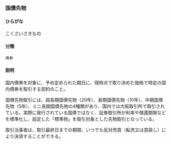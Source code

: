<div style="display:none;">

## [あ行](securities-terms?id=あ行)
## [か行](securities-terms?id=か行)

</div>

### 国債先物

#### ひらがな

こくさいさきもの

#### 分類

`債券`

#### 説明

国内債券を対象に、予め定められた期日に、現時点で取り決めた価格で特定の国内債券を取引する契約のこと。
 
国債先物取引には、超長期国債先物（20年）、長期国債先物（10年）、中期国債先物（5年）、ミニ長期国債先物の4種類があり、国内では大阪取引所で取引されている。実際に発行されている国債ではなく、証券取引所が利率や償還期限などを標準化し、設定した「標準物」を取引対象とした先物取引となっている。
 
取引当事者は、取引最終日までの期間、いつでも反対売買（転売又は買戻し）により決済することができる。

<div style="display:none;">

## [さ行](securities-terms?id=さ行)
## [た行](securities-terms?id=た行)
## [な行](securities-terms?id=な行)
## [は行](securities-terms?id=は行)
## [ま行](securities-terms?id=ま行)
## [や行](securities-terms?id=や行)
## [ら行](securities-terms?id=ら行)
## [わ行](securities-terms?id=わ行)
## [英数字・記号](securities-terms?id=英数字・記号)

</div>

